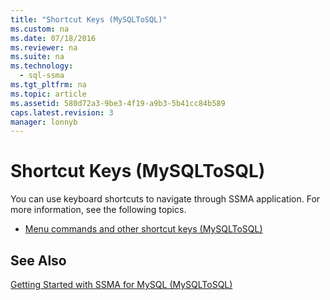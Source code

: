 ```yaml
---
title: "Shortcut Keys (MySQLToSQL)"
ms.custom: na
ms.date: 07/18/2016
ms.reviewer: na
ms.suite: na
ms.technology: 
  - sql-ssma
ms.tgt_pltfrm: na
ms.topic: article
ms.assetid: 580d72a3-9be3-4f19-a9b3-5b41cc84b589
caps.latest.revision: 3
manager: lonnyb
---
```

# Shortcut Keys (MySQLToSQL)
You can use keyboard shortcuts to navigate through SSMA application. For more information, see the following topics.  
  
-   [Menu commands and other shortcut keys &#40;MySQLToSQL&#41;](../content/Menu-commands-and-other-shortcut-keys--MySQLToSQL-.md)  
  
## See Also  
[Getting Started with SSMA for MySQL &#40;MySQLToSQL&#41;](../content/Getting-Started-with-SSMA-for-MySQL--MySQLToSQL-.md)  
  
